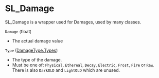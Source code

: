 # SL_Damage

SL_Damage is a wrapper used for Damages, used by many classes.

`Damage` (float)
* The actual damage value

`Type` ([DamageType.Types](API/Enums/DamageTypes.md))
* The type of the damage.
* Must be one of: `Physical`, `Ethereal`, `Decay`, `Electric`, `Frost`, `Fire` or `Raw`. There is also `DarkOLD` and `LightOLD` which are unused.